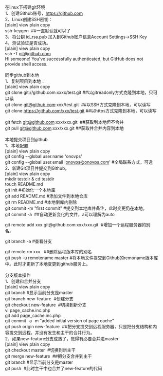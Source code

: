 在linux下搭建git环境<br />
1、创建Github账号，https://github.com<br />
2、Linux创建SSH密钥：<br />
[plain] view plain copy<br />
ssh-keygen &nbsp;##一直默认就可以了 &nbsp;<br />
3、将公钥 id_rsa.pub 加入到Github账户信息Account Settings-&gt;SSH Key<br />
4、测试验证是否成功。<br />
[plain] view plain copy<br />
ssh -T git@github.com &nbsp;<br />
Hi someone! You've successfully authenticated, but GitHub does not provide shell access. &nbsp;<br />
<br />
同步github到本地<br />
1、复制项目到本地：<br />
[plain] view plain copy<br />
git clone git://github.com:xxxx/test.git ##以gitreadonly方式克隆到本地，只可以读 &nbsp;<br />
git clone git@github.com:xxx/test.git &nbsp;##以SSH方式克隆到本地，可以读写 &nbsp;<br />
git clone https://github.com/xxx/test.git ##以https方式克隆到本地，可以读写 &nbsp;<br />
git fetch git@github.com:xxx/xxx.git &nbsp;##获取到本地但不合并 &nbsp;<br />
git pull git@github.com:xxx/xxx.git ##获取并合并内容到本地 &nbsp;<br />
<br />
本地提交项目到github<br />
1、本地配置<br />
[plain] view plain copy<br />
git config --global user.name 'onovps' &nbsp;<br />
git config --global user.email 'onovps@onovps.com' #全局联系方式，可选 &nbsp;<br />
2、新建Git项目并提交到Github。<br />
[plain] view plain copy<br />
mkdir testdir &amp; cd testdir &nbsp;<br />
touch README.md &nbsp;<br />
git init #初始化一个本地库 &nbsp;<br />
git add README.md #添加文件到本地仓库 &nbsp;<br />
git rm README.md #本地倒库内删除 &nbsp;<br />
git commit -m "first commit" #提交到本地库并备注，此时变更仍在本地。 &nbsp;<br />
git commit -a &nbsp;##自动更新变化的文件，a可以理解为auto &nbsp;<br />
<p>
	git remote add xxx git@github.com:xxx/xxx.git &nbsp;#增加一个远程服务器的别名。 &nbsp;
</p>
<p>
	git branch -a #查看分支
</p>
git remote rm xxx &nbsp; ##删除远程版本库的别名 &nbsp;<br />
git push -u remotename master #将本地文件提交到Github的remoname版本库中。此时才更新了本地变更到github服务上。 &nbsp;<br />
<br />
分支版本操作<br />
1、创建和合并分支<br />
[plain] view plain copy<br />
git branch #显示当前分支是master &nbsp;<br />
git branch new-feature &nbsp;#创建分支 &nbsp;<br />
git checkout new-feature &nbsp;#切换到新分支 &nbsp;<br />
vi page_cache.inc.php &nbsp;<br />
git add page_cache.inc.php &nbsp;<br />
git commit -a -m "added initial version of page cache" &nbsp;<br />
git push origin new-feature &nbsp;##把分支提交到远程服务器，只是把分支结构和内容提交到远程，并没有发生和主干的合并行为。 &nbsp;<br />
2、如果new-feature分支成熟了，觉得有必要合并进master<br />
[plain] view plain copy<br />
git checkout master &nbsp;#切换到新主干 &nbsp;<br />
git merge new-feature &nbsp;##把分支合并到主干 &nbsp;<br />
git branch #显示当前分支是master &nbsp;<br />
git push &nbsp;#此时主干中也合并了new-feature的代码 &nbsp;<br />